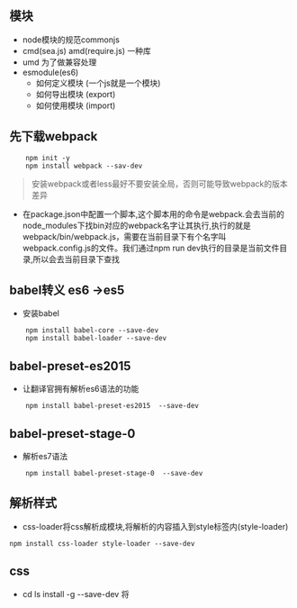 ## 模块
- node模块的规范commonjs
- cmd(sea.js) amd(require.js) 一种库
- umd 为了做兼容处理
- esmodule(es6)
    - 如何定义模块  (一个js就是一个模块)
    - 如何导出模块  (export) 
    - 如何使用模块  (import)
## 先下载webpack
```
    npm init -y
    npm install webpack --sav-dev
```
> 安装webpack或者less最好不要安装全局，否则可能导致webpack的版本差异
- 在package.json中配置一个脚本,这个脚本用的命令是webpack.会去当前的node_modules下找bin对应的webpack名字让其执行,执行的就是webpack/bin/webpack.js，需要在当前目录下有个名字叫webpack.config.js的文件。我们通过npm run dev执行的目录是当前文件目录,所以会去当前目录下查找
## babel转义 es6 ->es5
- 安装babel
```
    npm install babel-core --save-dev
    npm install babel-loader --save-dev
```
## babel-preset-es2015
- 让翻译官拥有解析es6语法的功能
```
    npm install babel-preset-es2015  --save-dev
```
## babel-preset-stage-0
- 解析es7语法
```
    npm install babel-preset-stage-0  --save-dev
```

## 解析样式
- css-loader将css解析成模块,将解析的内容插入到style标签内(style-loader)
```
npm install css-loader style-loader --save-dev
```
## css
- cd ls install -g --save-dev 将
